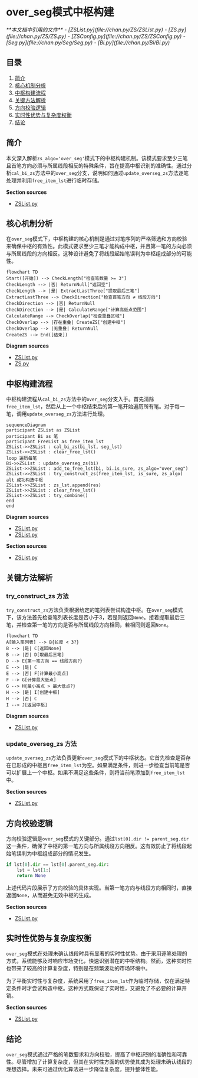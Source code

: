 # over_seg模式中枢构建

<cite>
**本文档中引用的文件**
- [ZSList.py](file://chan.py/ZS/ZSList.py)
- [ZS.py](file://chan.py/ZS/ZS.py)
- [ZSConfig.py](file://chan.py/ZS/ZSConfig.py)
- [Seg.py](file://chan.py/Seg/Seg.py)
- [Bi.py](file://chan.py/Bi/Bi.py)
</cite>

## 目录
1. [简介](#简介)
2. [核心机制分析](#核心机制分析)
3. [中枢构建流程](#中枢构建流程)
4. [关键方法解析](#关键方法解析)
5. [方向校验逻辑](#方向校验逻辑)
6. [实时性优势与复杂度权衡](#实时性优势与复杂度权衡)
7. [结论](#结论)

## 简介
本文深入解析`zs_algo='over_seg'`模式下的中枢构建机制。该模式要求至少三笔且首笔方向必须与所属线段相反的特殊条件，旨在提高中枢识别的准确性。通过分析`cal_bi_zs`方法中的`over_seg`分支，说明如何通过`update_overseg_zs`方法逐笔处理并利用`free_item_lst`进行临时存储。

**Section sources**
- [ZSList.py](file://chan.py/ZS/ZSList.py#L0-L161)

## 核心机制分析
在`over_seg`模式下，中枢构建的核心机制是通过对笔序列的严格筛选和方向校验来确保中枢的有效性。此模式要求至少三笔才能构成中枢，并且第一笔的方向必须与所属线段的方向相反。这种设计避免了将线段起始笔误判为中枢组成部分的可能性。

```mermaid
flowchart TD
Start([开始]) --> CheckLength["检查笔数量 >= 3"]
CheckLength --> |否| ReturnNull["返回空"]
CheckLength --> |是| ExtractLastThree["提取最后三笔"]
ExtractLastThree --> CheckDirection["检查首笔方向 ≠ 线段方向"]
CheckDirection --> |否| ReturnNull
CheckDirection --> |是| CalculateRange["计算高低点范围"]
CalculateRange --> CheckOverlap["检查重叠区域"]
CheckOverlap --> |存在重叠| CreateZS["创建中枢"]
CheckOverlap --> |无重叠| ReturnNull
CreateZS --> End([结束])
```

**Diagram sources**
- [ZSList.py](file://chan.py/ZS/ZSList.py#L68-L102)
- [ZS.py](file://chan.py/ZS/ZS.py#L90-L125)

## 中枢构建流程
中枢构建流程从`cal_bi_zs`方法中的`over_seg`分支入手。首先清除`free_item_lst`，然后从上一个中枢结束后的第一笔开始遍历所有笔。对于每一笔，调用`update_overseg_zs`方法进行处理。

```mermaid
sequenceDiagram
participant ZSList as ZSList
participant Bi as 笔
participant FreeList as free_item_lst
ZSList->>ZSList : cal_bi_zs(bi_lst, seg_lst)
ZSList->>ZSList : clear_free_lst()
loop 遍历每笔
Bi->>ZSList : update_overseg_zs(bi)
ZSList->>ZSList : add_to_free_lst(bi, bi.is_sure, zs_algo="over_seg")
ZSList->>ZSList : try_construct_zs(free_item_lst, is_sure, zs_algo)
alt 成功构造中枢
ZSList->>ZSList : zs_lst.append(res)
ZSList->>ZSList : clear_free_lst()
ZSList->>ZSList : try_combine()
end
end
```

**Diagram sources**
- [ZSList.py](file://chan.py/ZS/ZSList.py#L100-L128)
- [ZSList.py](file://chan.py/ZS/ZSList.py#L126-L160)

**Section sources**
- [ZSList.py](file://chan.py/ZS/ZSList.py#L100-L160)

## 关键方法解析
### try_construct_zs 方法
`try_construct_zs`方法负责根据给定的笔列表尝试构造中枢。在`over_seg`模式下，该方法首先检查笔列表长度是否小于3，若是则返回`None`。接着提取最后三笔，并检查第一笔的方向是否与所属线段方向相同，若相同则返回`None`。

```mermaid
flowchart TD
A[输入笔列表] --> B{长度 < 3?}
B --> |是| C[返回None]
B --> |否| D[取最后三笔]
D --> E{第一笔方向 == 线段方向?}
E --> |是| C
E --> |否| F[计算最小高点]
F --> G[计算最大低点]
G --> H{最小高点 > 最大低点?}
H --> |是| I[创建中枢]
H --> |否| C
I --> J[返回中枢]
```

**Diagram sources**
- [ZSList.py](file://chan.py/ZS/ZSList.py#L68-L102)

### update_overseg_zs 方法
`update_overseg_zs`方法负责更新`over_seg`模式下的中枢状态。它首先检查是否存在已形成的中枢且`free_item_lst`为空。如果满足条件，则进一步检查当前笔是否可以扩展上一个中枢。如果不满足这些条件，则将当前笔添加到`free_item_lst`中。

**Section sources**
- [ZSList.py](file://chan.py/ZS/ZSList.py#L126-L160)

## 方向校验逻辑
方向校验逻辑是`over_seg`模式的关键部分。通过`lst[0].dir != parent_seg.dir`这一条件，确保了中枢的第一笔方向与所属线段方向相反。这有效防止了将线段起始笔误判为中枢组成部分的情况发生。

```python
if lst[0].dir == lst[0].parent_seg.dir:
    lst = lst[1:]
    return None
```

上述代码片段展示了方向校验的具体实现。当第一笔方向与线段方向相同时，直接返回`None`，从而避免无效中枢的生成。

**Section sources**
- [ZSList.py](file://chan.py/ZS/ZSList.py#L68-L102)

## 实时性优势与复杂度权衡
`over_seg`模式在处理未确认线段时具有显著的实时性优势。由于采用逐笔处理的方式，系统能够及时响应市场变化，快速识别潜在的中枢结构。然而，这种实时性也带来了较高的计算复杂度，特别是在频繁波动的市场环境中。

为了平衡实时性与复杂度，系统采用了`free_item_lst`作为临时存储，仅在满足特定条件时才尝试构造中枢。这种方式既保证了实时性，又避免了不必要的计算开销。

**Section sources**
- [ZSList.py](file://chan.py/ZS/ZSList.py#L100-L160)

## 结论
`over_seg`模式通过严格的笔数要求和方向校验，提高了中枢识别的准确性和可靠性。尽管增加了计算复杂度，但其在实时性方面的优势使其成为处理未确认线段的理想选择。未来可通过优化算法进一步降低复杂度，提升整体性能。